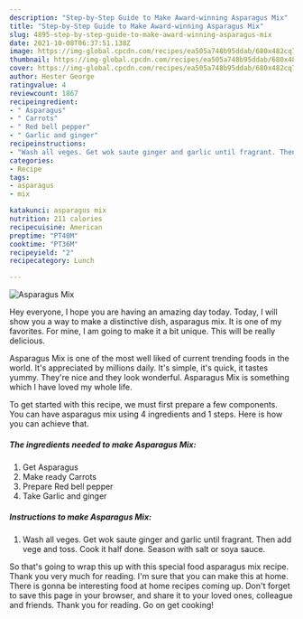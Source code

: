 ```yaml
---
description: "Step-by-Step Guide to Make Award-winning Asparagus Mix"
title: "Step-by-Step Guide to Make Award-winning Asparagus Mix"
slug: 4895-step-by-step-guide-to-make-award-winning-asparagus-mix
date: 2021-10-08T06:37:51.138Z
image: https://img-global.cpcdn.com/recipes/ea505a748b95ddab/680x482cq70/asparagus-mix-recipe-main-photo.jpg
thumbnail: https://img-global.cpcdn.com/recipes/ea505a748b95ddab/680x482cq70/asparagus-mix-recipe-main-photo.jpg
cover: https://img-global.cpcdn.com/recipes/ea505a748b95ddab/680x482cq70/asparagus-mix-recipe-main-photo.jpg
author: Hester George
ratingvalue: 4
reviewcount: 1867
recipeingredient:
- " Asparagus"
- " Carrots"
- " Red bell pepper"
- " Garlic and ginger"
recipeinstructions:
- "Wash all veges. Get wok saute ginger and garlic until fragrant. Then add vege and toss. Cook it half done. Season with salt or soya sauce."
categories:
- Recipe
tags:
- asparagus
- mix

katakunci: asparagus mix 
nutrition: 211 calories
recipecuisine: American
preptime: "PT40M"
cooktime: "PT36M"
recipeyield: "2"
recipecategory: Lunch

---
```



![Asparagus Mix](https://img-global.cpcdn.com/recipes/ea505a748b95ddab/680x482cq70/asparagus-mix-recipe-main-photo.jpg)

Hey everyone, I hope you are having an amazing day today. Today, I will show you a way to make a distinctive dish, asparagus mix. It is one of my favorites. For mine, I am going to make it a bit unique. This will be really delicious.



Asparagus Mix is one of the most well liked of current trending foods in the world. It's appreciated by millions daily. It's simple, it's quick, it tastes yummy. They're nice and they look wonderful. Asparagus Mix is something which I have loved my whole life.


To get started with this recipe, we must first prepare a few components. You can have asparagus mix using 4 ingredients and 1 steps. Here is how you can achieve that.

<!--inarticleads1-->

##### The ingredients needed to make Asparagus Mix:

1. Get  Asparagus
1. Make ready  Carrots
1. Prepare  Red bell pepper
1. Take  Garlic and ginger




<!--inarticleads2-->

##### Instructions to make Asparagus Mix:

1. Wash all veges. Get wok saute ginger and garlic until fragrant. Then add vege and toss. Cook it half done. Season with salt or soya sauce.




So that's going to wrap this up with this special food asparagus mix recipe. Thank you very much for reading. I'm sure that you can make this at home. There is gonna be interesting food at home recipes coming up. Don't forget to save this page in your browser, and share it to your loved ones, colleague and friends. Thank you for reading. Go on get cooking!
